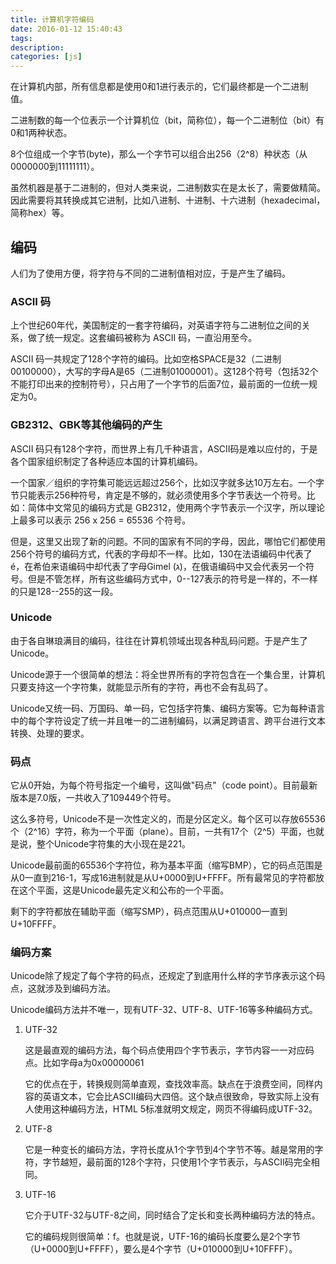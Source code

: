 ```yaml
---
title: 计算机字符编码
date: 2016-01-12 15:40:43
tags:
description:
categories: [js]
---
```



在计算机内部，所有信息都是使用0和1进行表示的，它们最终都是一个二进制值。

二进制数的每一个位表示一个计算机位（bit，简称位），每一个二进制位（bit）有0和1两种状态。

8个位组成一个字节(byte)，那么一个字节可以组合出256（2^8）种状态（从0000000到11111111）。

虽然机器是基于二进制的，但对人类来说，二进制数实在是太长了，需要做精简。因此需要将其转换成其它进制，比如八进制、十进制、十六进制（hexadecimal，简称hex）等。


## 编码

人们为了使用方便，将字符与不同的二进制值相对应，于是产生了编码。

### ASCII 码

上个世纪60年代，美国制定的一套字符编码，对英语字符与二进制位之间的关系，做了统一规定。这套编码被称为 ASCII 码，一直沿用至今。

ASCII 码一共规定了128个字符的编码。比如空格SPACE是32（二进制00100000），大写的字母A是65（二进制01000001）。这128个符号（包括32个不能打印出来的控制符号），只占用了一个字节的后面7位，最前面的一位统一规定为0。



### GB2312、GBK等其他编码的产生

ASCII 码只有128个字符，而世界上有几千种语言，ASCII码是难以应付的，于是各个国家组织制定了各种适应本国的计算机编码。

一个国家／组织的字符集可能远远超过256个，比如汉字就多达10万左右。一个字节只能表示256种符号，肯定是不够的，就必须使用多个字节表达一个符号。比如：简体中文常见的编码方式是 GB2312，使用两个字节表示一个汉字，所以理论上最多可以表示 256 x 256 = 65536 个符号。

但是，这里又出现了新的问题。不同的国家有不同的字母，因此，哪怕它们都使用256个符号的编码方式，代表的字母却不一样。比如，130在法语编码中代表了é，在希伯来语编码中却代表了字母Gimel (ג)，在俄语编码中又会代表另一个符号。但是不管怎样，所有这些编码方式中，0--127表示的符号是一样的，不一样的只是128--255的这一段。

### Unicode

由于各自琳琅满目的编码，往往在计算机领域出现各种乱码问题。于是产生了Unicode。

Unicode源于一个很简单的想法：将全世界所有的字符包含在一个集合里，计算机只要支持这一个字符集，就能显示所有的字符，再也不会有乱码了。

Unicode又统一码、万国码、单一码，它包括字符集、编码方案等。它为每种语言中的每个字符设定了统一并且唯一的二进制编码，以满足跨语言、跨平台进行文本转换、处理的要求。


### 码点
它从0开始，为每个符号指定一个编号，这叫做"码点"（code point）。目前最新版本是7.0版，一共收入了109449个符号。

这么多符号，Unicode不是一次性定义的，而是分区定义。每个区可以存放65536个（2^16）字符，称为一个平面（plane）。目前，一共有17个（2^5）平面，也就是说，整个Unicode字符集的大小现在是221。


Unicode最前面的65536个字符位，称为基本平面（缩写BMP），它的码点范围是从0一直到216-1，写成16进制就是从U+0000到U+FFFF。所有最常见的字符都放在这个平面，这是Unicode最先定义和公布的一个平面。

剩下的字符都放在辅助平面（缩写SMP），码点范围从U+010000一直到U+10FFFF。


### 编码方案

Unicode除了规定了每个字符的码点，还规定了到底用什么样的字节序表示这个码点，这就涉及到编码方法。

Unicode编码方法并不唯一，现有UTF-32、UTF-8、UTF-16等多种编码方式。

1. UTF-32

    这是最直观的编码方法，每个码点使用四个字节表示，字节内容一一对应码点。比如字母a为0x00000061

    它的优点在于，转换规则简单直观，查找效率高。缺点在于浪费空间，同样内容的英语文本，它会比ASCII编码大四倍。这个缺点很致命，导致实际上没有人使用这种编码方法，HTML 5标准就明文规定，网页不得编码成UTF-32。

2. UTF-8

    它是一种变长的编码方法，字符长度从1个字节到4个字节不等。越是常用的字符，字节越短，最前面的128个字符，只使用1个字节表示，与ASCII码完全相同。

3. UTF-16

    它介于UTF-32与UTF-8之间，同时结合了定长和变长两种编码方法的特点。

    它的编码规则很简单：f。也就是说，UTF-16的编码长度要么是2个字节（U+0000到U+FFFF），要么是4个字节（U+010000到U+10FFFF）。